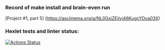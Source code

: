 ### Record of make install and brain-even run
[Project #1, part 5] (https://asciinema.org/a/NL0GsiZEjlvj46KugcYDva03X)
### Hexlet tests and linter status:
[![Actions Status](https://github.com/dimjeb/php-project-lvl1/workflows/hexlet-check/badge.svg)](https://github.com/dimjeb/php-project-lvl1/actions)
